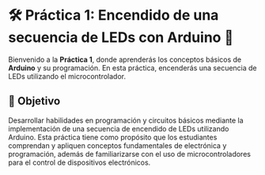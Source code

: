 # 🛠️ Práctica 1: Encendido de una secuencia de LEDs con Arduino 🚀  

Bienvenido a la **Práctica 1**, donde aprenderás los conceptos básicos de **Arduino** y su programación. En esta práctica, encenderás una secuencia de LEDs utilizando el microcontrolador.  

## 🎯 Objetivo  
Desarrollar habilidades en programación y circuitos básicos mediante la implementación de una secuencia de encendido de LEDs utilizando Arduino. Esta práctica tiene como propósito que los estudiantes comprendan y apliquen conceptos fundamentales de electrónica y programación, además de familiarizarse con el uso de microcontroladores para el control de dispositivos electrónicos.

